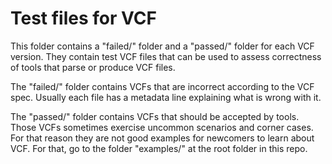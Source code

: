 # Test files for VCF

This folder contains a "failed/" folder and a "passed/" folder for each VCF
version. They contain test VCF files that can be used to assess correctness of
tools that parse or produce VCF files.

The "failed/" folder contains VCFs that are incorrect according to the VCF spec.
Usually each file has a metadata line explaining what is wrong with it.

The "passed/" folder contains VCFs that should be accepted by tools. Those VCFs
sometimes exercise uncommon scenarios and corner cases. For that reason they are
not good examples for newcomers to learn about VCF. For that, go to the folder
"examples/" at the root folder in this repo.
